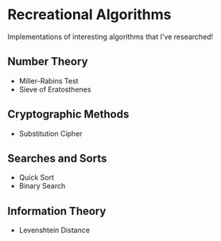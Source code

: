 # Recreational Algorithms
Implementations of interesting algorithms that I've researched!

## Number Theory
- Miller-Rabins Test
- Sieve of Eratosthenes

## Cryptographic Methods
- Substitution Cipher

## Searches and Sorts
- Quick Sort
- Binary Search

## Information Theory
- Levenshtein Distance
